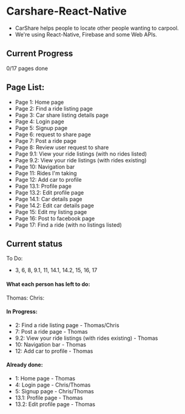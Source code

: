 # Carshare-React-Native

* CarShare helps people to locate other people wanting to carpool.
* We're using React-Native, Firebase and some Web APIs.

## Current Progress

0/17 pages done

## Page List:

* Page 1: Home page
* Page 2: Find a ride listing page
* Page 3: Car share listing details page
* Page 4: Login page
* Page 5: Signup page
* Page 6: request to share page
* Page 7: Post a ride page
* Page 8: Review user request to share
* Page 9.1: View your ride listings (with no rides listed)
* Page 9.2: View your ride listings (with rides existing)
* Page 10: Navigation bar
* Page 11: Rides I'm taking
* Page 12: Add car to profile
* Page 13.1: Profile page
* Page 13.2: Edit profile page
* Page 14.1: Car details page
* Page 14.2: Edit car details page
* Page 15: Edit my listing page
* Page 16: Post to facebook page
* Page 17: Find a ride (with no listings listed)

## Current status

To Do:
* 3, 6, 8, 9.1, 11, 14.1, 14.2, 15, 16, 17

#### What each person has left to do:

Thomas:
Chris:

#### In Progress:

* 2: Find a ride listing page -  Thomas/Chris
* 7: Post a ride page - Thomas
* 9.2: View your ride listings (with rides existing) - Thomas
* 10: Navigation bar - Thomas
* 12: Add car to profile - Thomas

#### Already done:

* 1: Home page - Thomas
* 4: Login page - Chris/Thomas  
* 5: Signup page - Chris/Thomas
* 13.1: Profile page - Thomas
* 13.2: Edit profile page - Thomas
